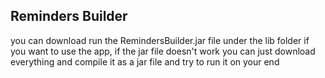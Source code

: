 ## Reminders Builder
you can download run the RemindersBuilder.jar file under the lib folder if you want to use the app, 
if the jar file doesn't work you can just download everything and compile it as a jar file and try to run it on your end
